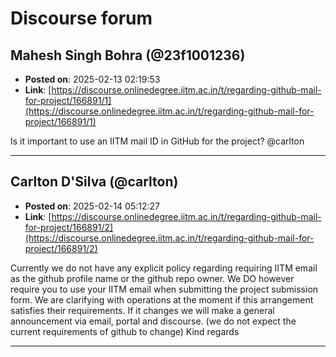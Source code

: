 # Discourse forum

## Mahesh Singh Bohra  (@23f1001236)
- **Posted on**: 2025-02-13 02:19:53
- **Link**: [https://discourse.onlinedegree.iitm.ac.in/t/regarding-github-mail-for-project/166891/1](https://discourse.onlinedegree.iitm.ac.in/t/regarding-github-mail-for-project/166891/1)

Is it important to use an IITM mail ID in GitHub for the project?
@carlton

---

## Carlton D'Silva (@carlton)
- **Posted on**: 2025-02-14 05:12:27
- **Link**: [https://discourse.onlinedegree.iitm.ac.in/t/regarding-github-mail-for-project/166891/2](https://discourse.onlinedegree.iitm.ac.in/t/regarding-github-mail-for-project/166891/2)

Currently we do not have any explicit policy regarding requiring IITM email as the github profile name or the github repo owner.
We DO however require you to use your IITM email when submitting the project submission form.
We are clarifying with operations at the moment if this arrangement satisfies their requirements. If it changes we will make a general announcement via email, portal and discourse.
(we do not expect the current requirements of github to change)
Kind regards

---
